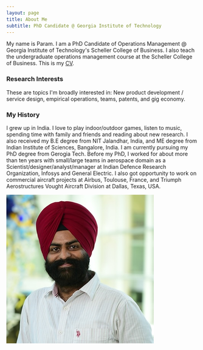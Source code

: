```yaml
---
layout: page
title: About Me
subtitle: PhD Candidate @ Georgia Institute of Technology
---
```


My name is Param. I am a PhD Candidate of Operations Management @ Georgia Institute of Technology's Scheller College of Business. I also teach the undergraduate operations management course at the Scheller College of Business. This is my [CV](https://drive.google.com/file/d/1uqk6nQfHkdkdUoSPxBd935MoAoseOirn/view//1).

### Research Interests

These are topics I'm broadly interested in: New product development / service design, empirical operations, teams, patents, and gig economy.

### My History

I grew up in India. I love to play indoor/outdoor games, listen to music, spending time with family and friends and reading about new research. I also received my B.E degree from NIT Jalandhar, India, and ME degree from Indian Institute of Sciences, Bangalore, India. I am currently pursuing my PhD degree from Gerogia Tech. Before my PhD, I worked for about more than ten years with small/large teams in aerospace domain as a Scientist/designer/analyst/manager at Indian Defence Research Organization, Infosys and General Electric. I also got opportunity to work on commercial aircraft projects at Airbus, Toulouse, France, and Triumph Aerostructures Vought Aircraft Division at Dallas, Texas, USA.

![Param](img/squaremug.png)

